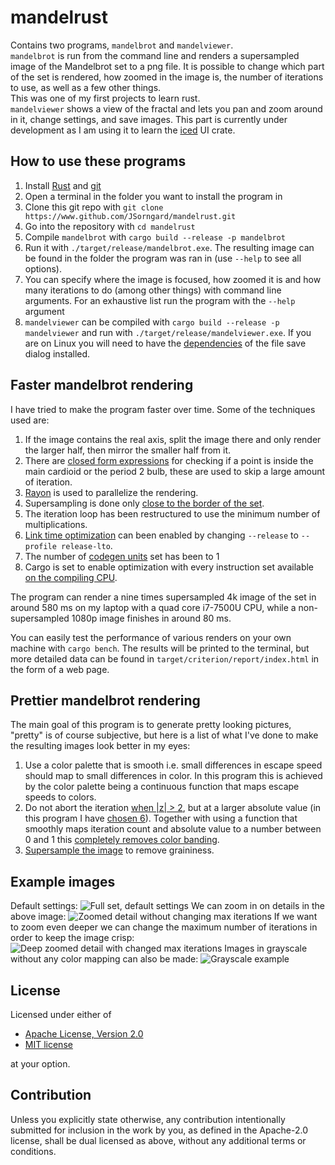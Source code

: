 # mandelrust

Contains two programs, `mandelbrot` and `mandelviewer`.  
`mandelbrot` is run from the command line and renders a supersampled image of the Mandelbrot set to a png file. It is possible to change which part of the set is rendered, how zoomed in the image is, the number of iterations to use, as well as a few other things.  
This was one of my first projects to learn rust.  
`mandelviewer` shows a view of the fractal and lets you pan and zoom around in it, change settings, and save images. This part is currently under development as I am using it to learn the [iced](https://docs.rs/iced/latest/iced/) UI crate.

## How to use these programs
 1. Install [Rust](https://www.rust-lang.org/tools/install) and [git](https://git-scm.com/book/en/v2/Getting-Started-Installing-Git)
 2. Open a terminal in the folder you want to install the program in
 3. Clone this git repo with `git clone https://www.github.com/JSorngard/mandelrust.git`
 4. Go into the repository with `cd mandelrust`
 5. Compile `mandelbrot` with `cargo build --release -p mandelbrot`
 6. Run it with `./target/release/mandelbrot.exe`. The resulting image can be found in the folder the program was ran in (use `--help` to see all options).
 7. You can specify where the image is focused, how zoomed it is and how many iterations to do (among other things) with command line arguments. For an exhaustive list run the program with the `--help` argument
 8. `mandelviewer` can be compiled with `cargo build --release -p mandelviewer` and run with `./target/release/mandelviewer.exe`. If you are on Linux you will need to have the [dependencies](https://docs.rs/rfd/0.11.2/rfd/#linux--bsd-backends) of the file save dialog installed.

## Faster mandelbrot rendering
I have tried to make the program faster over time. Some of the techniques used are:

 1. If the image contains the real axis, split the image there and only render the larger half, then mirror the smaller half from it.
 2. There are [closed form expressions](https://en.wikipedia.org/wiki/Plotting_algorithms_for_the_Mandelbrot_set#Cardioid_/_bulb_checking) for checking if a point is inside the main cardioid or the period 2 bulb, these are used to skip a large amount of iteration.  
 3. [Rayon](https://docs.rs/rayon/latest/rayon/) is used to parallelize the rendering.  
 4. Supersampling is done only [close to the border of the set](/examples/smoothing/mandelbrot_set_ssaa_region.avif).  
 5. The iteration loop has been restructured to use the minimum number of multiplications.  
 6. [Link time optimization](https://doc.rust-lang.org/rustc/codegen-options/index.html#lto) can been enabled by changing `--release` to `--profile release-lto`.
 7. The number of [codegen units](https://doc.rust-lang.org/rustc/codegen-options/index.html#codegen-units) set has been to 1  
 8. Cargo is set to enable optimization with every instruction set available [on the compiling CPU](https://rust-lang.github.io/packed_simd/perf-guide/target-feature/rustflags.html#target-cpu).

The program can render a nine times supersampled 4k image of the set in around 580 ms on my laptop with a quad core i7-7500U CPU, while a non-supersampled 1080p image finishes in around 80 ms.

You can easily test the performance of various renders on your own machine with `cargo bench`. The results will be printed to the terminal, but more detailed data can be found in `target/criterion/report/index.html` in the form of a web page.

## Prettier mandelbrot rendering
The main goal of this program is to generate pretty looking pictures, "pretty" is of course subjective, but here is a list of what I've done to make the resulting images look better in my eyes:  

 1. Use a color palette that is smooth i.e. small differences in escape speed should map to small differences in color. In this program this is achieved by the color palette being a continuous function that maps escape speeds to colors.  
 2. Do not abort the iteration [when |z| > 2](/examples/smoothing/no_smoothing_abs_geq_2.avif), but at a larger absolute value (in this program I have [chosen 6](/examples/smoothing/no_smoothing_abs_geq_6.avif)). Together with using a function that smoothly maps iteration count and absolute value to a number between 0 and 1 this [completely removes color banding](/examples/smoothing/smoothing_abs_geq_6.avif).  
 4. [Supersample the image](/examples/smoothing/smoothing_abs_geq_6_ssaa.avif) to remove graininess.

## Example images
Default settings:
![Full set, default settings](/examples/mandelbrot_set.avif)
We can zoom in on details in the above image:
![Zoomed detail without changing max iterations](/examples/mandelbrot_set_at_re_-0.23_im_-0.72_zoom_6.4_maxiters_255.avif)
If we want to zoom even deeper we can change the maximum number of iterations in order to keep the image crisp:
![Deep zoomed detail with changed max iterations](/examples/mandelbrot_set_at_re_-0.2345_im_-0.7178_zoom_12.5_maxiters_1000.avif)
Images in grayscale without any color mapping can also be made:
![Grayscale example](/examples/mandelbrot_set_at_re_-0.728_im_-0.212_zoom_6.4_maxiters_1000.avif)

## License

Licensed under either of

 * [Apache License, Version 2.0](LICENSE-APACHE)
 * [MIT license](LICENSE-MIT)

at your option.

## Contribution

Unless you explicitly state otherwise, any contribution intentionally submitted
for inclusion in the work by you, as defined in the Apache-2.0 license, shall be
dual licensed as above, without any additional terms or conditions.
